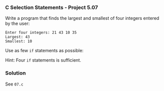 ### C Selection Statements - Project 5.07

Write a program that finds the largest and smallest of four integers entered by the user:

```
Enter four integers: 21 43 10 35
Largest: 43
Smallest: 10
```

Use as few ```if``` statements as possible:

Hint: Four ```if``` statements is sufficient.

### Solution

See ```07.c```